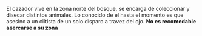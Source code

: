 El cazador vive en la zona norte del bosque, se encarga de coleccionar y disecar distintos animales. Lo conocido de el hasta el momento es que asesino a un ciltista de un solo disparo a travez del ojo. **No es recomedable asercarse a su zona**
